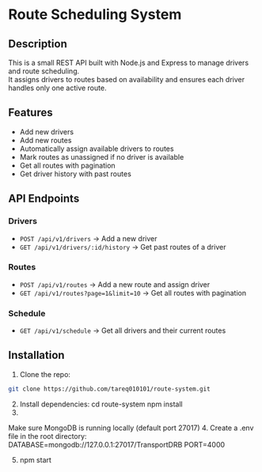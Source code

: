 # Route Scheduling System

## Description
This is a small REST API built with Node.js and Express to manage drivers and route scheduling.  
It assigns drivers to routes based on availability and ensures each driver handles only one active route.

## Features
- Add new drivers
- Add new routes
- Automatically assign available drivers to routes
- Mark routes as unassigned if no driver is available
- Get all routes with pagination
- Get driver history with past routes

## API Endpoints

### Drivers
- `POST /api/v1/drivers` → Add a new driver
- `GET /api/v1/drivers/:id/history` → Get past routes of a driver

### Routes
- `POST /api/v1/routes` → Add a new route and assign driver
- `GET /api/v1/routes?page=1&limit=10` → Get all routes with pagination

### Schedule
- `GET /api/v1/schedule` → Get all drivers and their current routes

## Installation
1. Clone the repo:
```bash
git clone https://github.com/tareq010101/route-system.git
```
2. Install dependencies:
cd route-system
npm install
3. 
Make sure MongoDB is running locally (default port 27017)
4. Create a .env file in the root directory:
DATABASE=mongodb://127.0.0.1:27017/TransportDRB
PORT=4000

5. npm start


